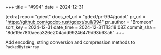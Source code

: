 +++
title = "#994"
date = 2024-12-31

[extra]
repo = "gdext"
docs_rel_url = "gdext/pr-994/godot"
pr_url = "https://github.com/godot-rust/gdext/pull/994"
pr_author = "Bromeon"
sort_key = 2024-12-31
date_time = 2024-12-31T13:18:08Z
commit_sha = "8de19e78f0aeea326e204add99246479d93b63a6"
+++

Add encoding, string conversion and compression methods to `PackedByteArray`
